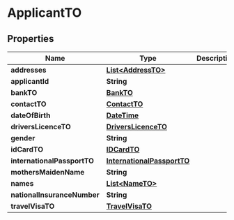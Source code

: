 
# ApplicantTO

## Properties
Name | Type | Description | Notes
------------ | ------------- | ------------- | -------------
**addresses** | [**List&lt;AddressTO&gt;**](AddressTO.md) |  | 
**applicantId** | **String** |  | 
**bankTO** | [**BankTO**](BankTO.md) |  | 
**contactTO** | [**ContactTO**](ContactTO.md) |  | 
**dateOfBirth** | [**DateTime**](DateTime.md) |  | 
**driversLicenceTO** | [**DriversLicenceTO**](DriversLicenceTO.md) |  | 
**gender** | **String** |  | 
**idCardTO** | [**IDCardTO**](IDCardTO.md) |  | 
**internationalPassportTO** | [**InternationalPassportTO**](InternationalPassportTO.md) |  | 
**mothersMaidenName** | **String** |  | 
**names** | [**List&lt;NameTO&gt;**](NameTO.md) |  | 
**nationalInsuranceNumber** | **String** |  | 
**travelVisaTO** | [**TravelVisaTO**](TravelVisaTO.md) |  | 



